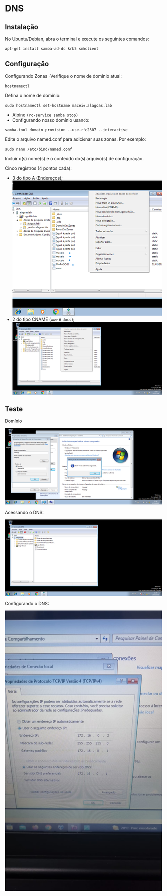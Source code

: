 # DNS

## Instalação
No Ubuntu/Debian, abra o terminal e execute os seguintes comandos:
```
apt-get install samba-ad-dc krb5 smbclient

```


## Configuração
Configurando Zonas
 -Verifique o nome de domínio atual:

`hostnamectl`

Defina o nome de domínio:

`sudo hostnamectl set-hostname maceio.alagoas.lab`

- Alpine `(rc-service samba stop)`
- Configurando nosso domínio usando:
```
samba-tool domain provision --use-rfc2307 --interactive
```
  
Edite o arquivo named.conf para adicionar suas zonas. Por exemplo:



`sudo nano /etc/bind/named.conf`

Incluir o(s) nome(s) e o conteúdo do(s) arquivo(s) de configuração.

Cinco registros (4 pontos cada):

- 3 do tipo A (Endereços);
![Tipo A](../images/tipo-A.png)
- 2 do tipo CNAME (`www` e `docs`);
![Cnames - www e docs](../images/cname-www.png)

## Teste
Domínio

![Domain](../images/dominio-win7.png)


 Acessando o DNS: 

![Dns](../images/dns.png)

Configurando o DNS:

![dns](../images/dns-2.png)
